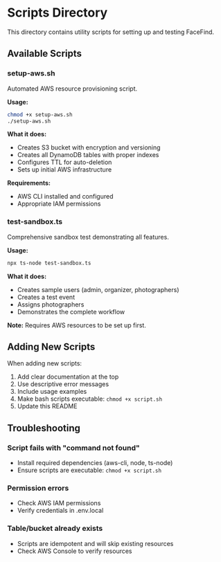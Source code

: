# Scripts Directory

This directory contains utility scripts for setting up and testing FaceFind.

## Available Scripts

### setup-aws.sh
Automated AWS resource provisioning script.

**Usage:**
```bash
chmod +x setup-aws.sh
./setup-aws.sh
```

**What it does:**
- Creates S3 bucket with encryption and versioning
- Creates all DynamoDB tables with proper indexes
- Configures TTL for auto-deletion
- Sets up initial AWS infrastructure

**Requirements:**
- AWS CLI installed and configured
- Appropriate IAM permissions

### test-sandbox.ts
Comprehensive sandbox test demonstrating all features.

**Usage:**
```bash
npx ts-node test-sandbox.ts
```

**What it does:**
- Creates sample users (admin, organizer, photographers)
- Creates a test event
- Assigns photographers
- Demonstrates the complete workflow

**Note:** Requires AWS resources to be set up first.

## Adding New Scripts

When adding new scripts:
1. Add clear documentation at the top
2. Use descriptive error messages
3. Include usage examples
4. Make bash scripts executable: `chmod +x script.sh`
5. Update this README

## Troubleshooting

### Script fails with "command not found"
- Install required dependencies (aws-cli, node, ts-node)
- Ensure scripts are executable: `chmod +x script.sh`

### Permission errors
- Check AWS IAM permissions
- Verify credentials in .env.local

### Table/bucket already exists
- Scripts are idempotent and will skip existing resources
- Check AWS Console to verify resources
